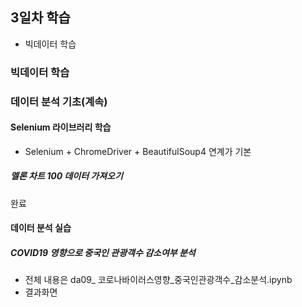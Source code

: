 ## 3일차 학습
- 빅데이터 학습

### 빅데이터 학습

### 데이터 분석 기초(계속)

#### Selenium 라이브러리 학습
- Selenium + ChromeDriver + BeautifulSoup4 연계가 기본

##### 멜론 차트 100 데이터 가져오기
완료

#### 데이터 분석 실습

##### COVID19 영향으로 중국인 관광객수 감소여부 분석
- 전체 내용은 da09_ 코로나바이러스영향_중국인관광객수_감소분석.ipynb
- 결과화면